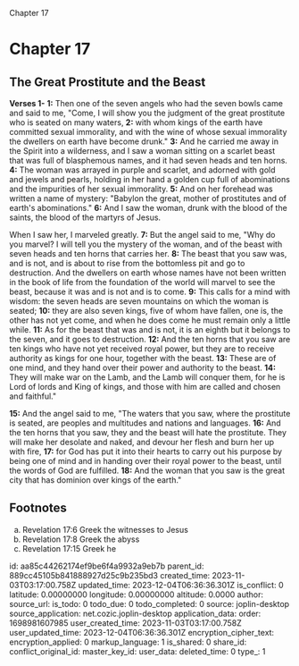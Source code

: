 Chapter 17

# Chapter 17

## The Great Prostitute and the Beast

**Verses 1-**
**1:** Then one of the seven angels who had the seven bowls came and said to me, "Come, I will show you the judgment of the great prostitute who is seated on many waters,
**2:** with whom kings of the earth have committed sexual immorality, and with the wine of whose sexual immorality the dwellers on earth have become drunk."
**3:** And he carried me away in the Spirit into a wilderness, and I saw a woman sitting on a scarlet beast that was full of blasphemous names, and it had seven heads and ten horns.
**4:** The woman was arrayed in purple and scarlet, and adorned with gold and jewels and pearls, holding in her hand a golden cup full of abominations and the impurities of her sexual immorality.
**5:** And on her forehead was written a name of mystery: "Babylon the great, mother of prostitutes and of earth's abominations."
**6:** And I saw the woman, drunk with the blood of the saints, the blood of the martyrs of Jesus.

When I saw her, I marveled greatly.
**7:** But the angel said to me, "Why do you marvel? I will tell you the mystery of the woman, and of the beast with seven heads and ten horns that carries her.
**8:** The beast that you saw was, and is not, and is about to rise from the bottomless pit and go to destruction. And the dwellers on earth whose names have not been written in the book of life from the foundation of the world will marvel to see the beast, because it was and is not and is to come.
**9:** This calls for a mind with wisdom: the seven heads are seven mountains on which the woman is seated;
**10:** they are also seven kings, five of whom have fallen, one is, the other has not yet come, and when he does come he must remain only a little while.
**11:** As for the beast that was and is not, it is an eighth but it belongs to the seven, and it goes to destruction.
**12:** And the ten horns that you saw are ten kings who have not yet received royal power, but they are to receive authority as kings for one hour, together with the beast.
**13:** These are of one mind, and they hand over their power and authority to the beast.
**14:** They will make war on the Lamb, and the Lamb will conquer them, for he is Lord of lords and King of kings, and those with him are called and chosen and faithful."

**15:** And the angel said to me, "The waters that you saw, where the prostitute is seated, are peoples and multitudes and nations and languages.
**16:** And the ten horns that you saw, they and the beast will hate the prostitute. They will make her desolate and naked, and devour her flesh and burn her up with fire,
**17:** for God has put it into their hearts to carry out his purpose by being one of mind and in handing over their royal power to the beast, until the words of God are fulfilled.
**18:** And the woman that you saw is the great city that has dominion over kings of the earth."

## Footnotes

<ol type='a'>
	<li>Revelation 17:6 Greek the witnesses to Jesus</li>
	<li>Revelation 17:8 Greek the abyss</li>
	<li>Revelation 17:15 Greek he</li>
</ol>


id: aa85c44262174ef9be6f4a9932a9eb7b
parent_id: 889cc45105b841888927d25c9b235bd3
created_time: 2023-11-03T03:17:00.758Z
updated_time: 2023-12-04T06:36:36.301Z
is_conflict: 0
latitude: 0.00000000
longitude: 0.00000000
altitude: 0.0000
author: 
source_url: 
is_todo: 0
todo_due: 0
todo_completed: 0
source: joplin-desktop
source_application: net.cozic.joplin-desktop
application_data: 
order: 1698981607985
user_created_time: 2023-11-03T03:17:00.758Z
user_updated_time: 2023-12-04T06:36:36.301Z
encryption_cipher_text: 
encryption_applied: 0
markup_language: 1
is_shared: 0
share_id: 
conflict_original_id: 
master_key_id: 
user_data: 
deleted_time: 0
type_: 1